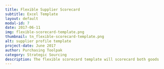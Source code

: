 ```yaml
---
title: Flexible Supplier Scorecard
subtitle: Excel Template
layout: default
modal-id: 7
date: 2017-06-11
img: flexible-scorecard-template.png
thumbnail: tn_flexible-scorecard-template.png
alt: supplier profile template
project-date: June 2017
author: Purchasing Toolpak
category: Strategic Sourcing
description: The flexible scorecard template will scorecard both goods and services suppliers. Procurement can customize the supplier scorecard template to address unique requirements of the buying category. For example, this procurement template could scorecard both goods and services suppliers.
---
```


